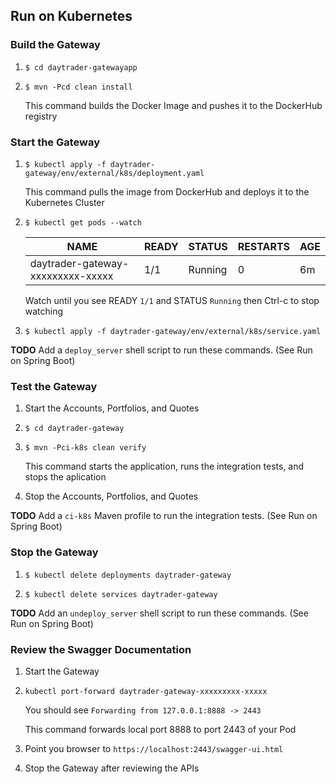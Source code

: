 
## Run on Kubernetes

### Build the Gateway

1.  `$ cd daytrader-gatewayapp`

2.  `$ mvn -Pcd clean install`

    This command builds the Docker Image and pushes it to the DockerHub registry

### Start the Gateway

1.  `$ kubectl apply -f daytrader-gateway/env/external/k8s/deployment.yaml`

    This command pulls the image from DockerHub and deploys it to the Kubernetes Cluster
    
2.  `$ kubectl get pods --watch`
    
    NAME | READY | STATUS | RESTARTS | AGE
    ---- | ----- | ------ | -------- | ---
    daytrader-gateway-xxxxxxxxx-xxxxx | 1/1 | Running | 0 | 6m
    
    Watch until you see READY `1/1` and STATUS `Running` then Ctrl-c to stop watching
    
3.  `$ kubectl apply -f daytrader-gateway/env/external/k8s/service.yaml`

**TODO** Add a `deploy_server` shell script to run these commands. (See Run on Spring Boot)

### Test the Gateway
                    
1.  Start the Accounts, Portfolios, and Quotes

2.  `$ cd daytrader-gateway`

3.  `$ mvn -Pci-k8s clean verify`

    This command starts the application, runs the integration tests, and stops the aplication

4.  Stop the Accounts, Portfolios, and Quotes

**TODO** Add a `ci-k8s` Maven profile to run the integration tests. (See Run on Spring Boot)
    
### Stop the Gateway

1.  `$ kubectl delete deployments daytrader-gateway`

2.  `$ kubectl delete services daytrader-gateway`

**TODO** Add an `undeploy_server` shell script to run these commands. (See Run on Spring Boot)

### Review the Swagger Documentation

1.  Start the Gateway

2.  `kubectl port-forward daytrader-gateway-xxxxxxxxx-xxxxx`

    You should see `Forwarding from 127.0.0.1:8888 -> 2443`
    
    This command forwards local port 8888 to port 2443 of your Pod

3.  Point you browser to `https://localhost:2443/swagger-ui.html`

4.  Stop the Gateway after reviewing the APIs



